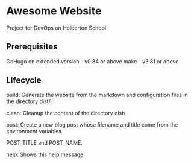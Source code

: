 # Awesome Website

Project for DevOps on Holberton School

## Prerequisites

GoHugo on extended version - v0.84 or above
make - v3.81 or above

## Lifecycle

build:   Generate the website from the markdown and configuration files in the directory dist/.

clean:  Cleanup the content of the directory dist/

post:  Create a new blog post whose filename and title come from the environment variables 

POST_TITLE and POST_NAME.

help:  Shows this help message